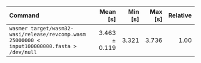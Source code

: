 | Command | Mean [s] | Min [s] | Max [s] | Relative |
|:---|---:|---:|---:|---:|
| `wasmer target/wasm32-wasi/release/revcomp.wasm 25000000 < input100000000.fasta > /dev/null` | 3.463 ± 0.119 | 3.321 | 3.736 | 1.00 |
